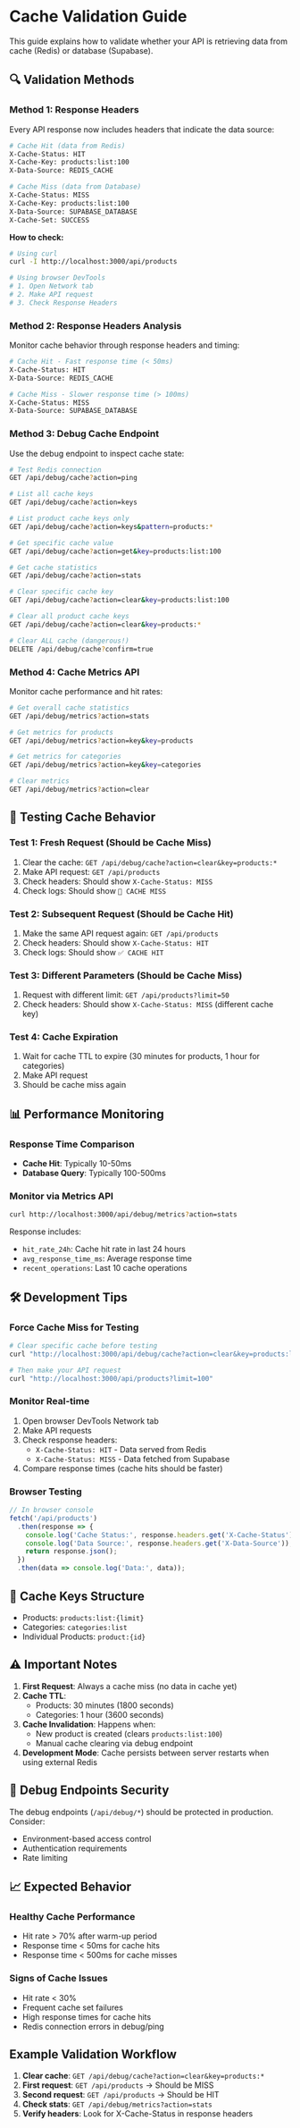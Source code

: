 # Cache Validation Guide

This guide explains how to validate whether your API is retrieving data from cache (Redis) or database (Supabase).

## 🔍 Validation Methods

### Method 1: Response Headers
Every API response now includes headers that indicate the data source:

```bash
# Cache Hit (data from Redis)
X-Cache-Status: HIT
X-Cache-Key: products:list:100
X-Data-Source: REDIS_CACHE

# Cache Miss (data from Database)
X-Cache-Status: MISS
X-Cache-Key: products:list:100
X-Data-Source: SUPABASE_DATABASE
X-Cache-Set: SUCCESS
```

**How to check:**
```bash
# Using curl
curl -I http://localhost:3000/api/products

# Using browser DevTools
# 1. Open Network tab
# 2. Make API request
# 3. Check Response Headers
```

### Method 2: Response Headers Analysis
Monitor cache behavior through response headers and timing:

```bash
# Cache Hit - Fast response time (< 50ms)
X-Cache-Status: HIT
X-Data-Source: REDIS_CACHE

# Cache Miss - Slower response time (> 100ms)
X-Cache-Status: MISS
X-Data-Source: SUPABASE_DATABASE
```

### Method 3: Debug Cache Endpoint
Use the debug endpoint to inspect cache state:

```bash
# Test Redis connection
GET /api/debug/cache?action=ping

# List all cache keys
GET /api/debug/cache?action=keys

# List product cache keys only
GET /api/debug/cache?action=keys&pattern=products:*

# Get specific cache value
GET /api/debug/cache?action=get&key=products:list:100

# Get cache statistics
GET /api/debug/cache?action=stats

# Clear specific cache key
GET /api/debug/cache?action=clear&key=products:list:100

# Clear all product cache keys
GET /api/debug/cache?action=clear&key=products:*

# Clear ALL cache (dangerous!)
DELETE /api/debug/cache?confirm=true
```

### Method 4: Cache Metrics API
Monitor cache performance and hit rates:

```bash
# Get overall cache statistics
GET /api/debug/metrics?action=stats

# Get metrics for products
GET /api/debug/metrics?action=key&key=products

# Get metrics for categories
GET /api/debug/metrics?action=key&key=categories

# Clear metrics
GET /api/debug/metrics?action=clear
```

## 🧪 Testing Cache Behavior

### Test 1: Fresh Request (Should be Cache Miss)
1. Clear the cache: `GET /api/debug/cache?action=clear&key=products:*`
2. Make API request: `GET /api/products`
3. Check headers: Should show `X-Cache-Status: MISS`
4. Check logs: Should show `💾 CACHE MISS`

### Test 2: Subsequent Request (Should be Cache Hit)
1. Make the same API request again: `GET /api/products`
2. Check headers: Should show `X-Cache-Status: HIT`
3. Check logs: Should show `✅ CACHE HIT`

### Test 3: Different Parameters (Should be Cache Miss)
1. Request with different limit: `GET /api/products?limit=50`
2. Check headers: Should show `X-Cache-Status: MISS` (different cache key)

### Test 4: Cache Expiration
1. Wait for cache TTL to expire (30 minutes for products, 1 hour for categories)
2. Make API request
3. Should be cache miss again

## 📊 Performance Monitoring

### Response Time Comparison
- **Cache Hit**: Typically 10-50ms
- **Database Query**: Typically 100-500ms

### Monitor via Metrics API
```bash
curl http://localhost:3000/api/debug/metrics?action=stats
```

Response includes:
- `hit_rate_24h`: Cache hit rate in last 24 hours
- `avg_response_time_ms`: Average response time
- `recent_operations`: Last 10 cache operations

## 🛠️ Development Tips

### Force Cache Miss for Testing
```bash
# Clear specific cache before testing
curl "http://localhost:3000/api/debug/cache?action=clear&key=products:list:100"

# Then make your API request
curl "http://localhost:3000/api/products?limit=100"
```

### Monitor Real-time
1. Open browser DevTools Network tab
2. Make API requests
3. Check response headers:
   - `X-Cache-Status: HIT` - Data served from Redis
   - `X-Cache-Status: MISS` - Data fetched from Supabase
4. Compare response times (cache hits should be faster)

### Browser Testing
```javascript
// In browser console
fetch('/api/products')
  .then(response => {
    console.log('Cache Status:', response.headers.get('X-Cache-Status'));
    console.log('Data Source:', response.headers.get('X-Data-Source'));
    return response.json();
  })
  .then(data => console.log('Data:', data));
```

## 🔧 Cache Keys Structure
- Products: `products:list:{limit}`
- Categories: `categories:list`
- Individual Products: `product:{id}`

## ⚠️ Important Notes

1. **First Request**: Always a cache miss (no data in cache yet)
2. **Cache TTL**: 
   - Products: 30 minutes (1800 seconds)
   - Categories: 1 hour (3600 seconds)
3. **Cache Invalidation**: Happens when:
   - New product is created (clears `products:list:100`)
   - Manual cache clearing via debug endpoint
4. **Development Mode**: Cache persists between server restarts when using external Redis

## 🚨 Debug Endpoints Security
The debug endpoints (`/api/debug/*`) should be protected in production. Consider:
- Environment-based access control
- Authentication requirements
- Rate limiting

## 📈 Expected Behavior

### Healthy Cache Performance
- Hit rate > 70% after warm-up period
- Response time < 50ms for cache hits
- Response time < 500ms for cache misses

### Signs of Cache Issues
- Hit rate < 30%
- Frequent cache set failures
- High response times for cache hits
- Redis connection errors in debug/ping

## Example Validation Workflow

1. **Clear cache**: `GET /api/debug/cache?action=clear&key=products:*`
2. **First request**: `GET /api/products` → Should be MISS
3. **Second request**: `GET /api/products` → Should be HIT
4. **Check stats**: `GET /api/debug/metrics?action=stats`
5. **Verify headers**: Look for X-Cache-Status in response headers

